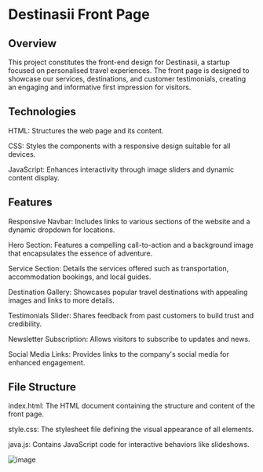 # Destinasii Front Page

## Overview

This project constitutes the front-end design for Destinasii, a startup focused on personalised travel experiences. The front page is designed to showcase our services, destinations, and customer testimonials, creating an engaging and informative first impression for visitors.

## Technologies

HTML: Structures the web page and its content.

CSS: Styles the components with a responsive design suitable for all devices.

JavaScript: Enhances interactivity through image sliders and dynamic content display.

## Features

Responsive Navbar: Includes links to various sections of the website and a dynamic dropdown for locations.

Hero Section: Features a compelling call-to-action and a background image that encapsulates the essence of adventure.

Service Section: Details the services offered such as transportation, accommodation bookings, and local guides.

Destination Gallery: Showcases popular travel destinations with appealing images and links to more details.

Testimonials Slider: Shares feedback from past customers to build trust and credibility.

Newsletter Subscription: Allows visitors to subscribe to updates and news.

Social Media Links: Provides links to the company's social media for enhanced engagement.

## File Structure

index.html: The HTML document containing the structure and content of the front page.

style.css: The stylesheet file defining the visual appearance of all elements.

java.js: Contains JavaScript code for interactive behaviors like slideshows.

![image](https://github.com/user-attachments/assets/e3d95481-823a-46ee-9337-a800d00fdded)
